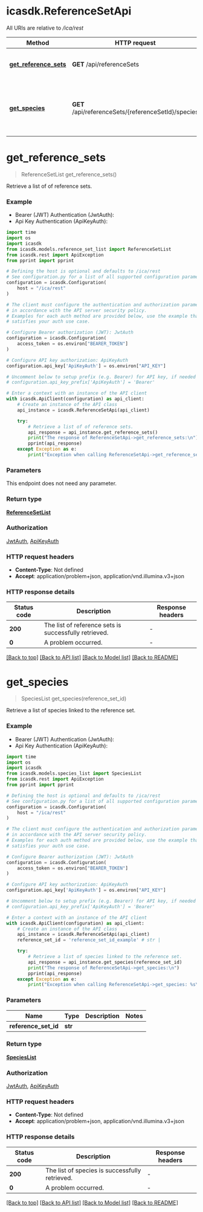 # icasdk.ReferenceSetApi

All URIs are relative to */ica/rest*

Method | HTTP request | Description
------------- | ------------- | -------------
[**get_reference_sets**](ReferenceSetApi.md#get_reference_sets) | **GET** /api/referenceSets | Retrieve a list of of reference sets.
[**get_species**](ReferenceSetApi.md#get_species) | **GET** /api/referenceSets/{referenceSetId}/species | Retrieve a list of species linked to the reference set.


# **get_reference_sets**
> ReferenceSetList get_reference_sets()

Retrieve a list of of reference sets.

### Example

* Bearer (JWT) Authentication (JwtAuth):
* Api Key Authentication (ApiKeyAuth):
```python
import time
import os
import icasdk
from icasdk.models.reference_set_list import ReferenceSetList
from icasdk.rest import ApiException
from pprint import pprint

# Defining the host is optional and defaults to /ica/rest
# See configuration.py for a list of all supported configuration parameters.
configuration = icasdk.Configuration(
    host = "/ica/rest"
)

# The client must configure the authentication and authorization parameters
# in accordance with the API server security policy.
# Examples for each auth method are provided below, use the example that
# satisfies your auth use case.

# Configure Bearer authorization (JWT): JwtAuth
configuration = icasdk.Configuration(
    access_token = os.environ["BEARER_TOKEN"]
)

# Configure API key authorization: ApiKeyAuth
configuration.api_key['ApiKeyAuth'] = os.environ["API_KEY"]

# Uncomment below to setup prefix (e.g. Bearer) for API key, if needed
# configuration.api_key_prefix['ApiKeyAuth'] = 'Bearer'

# Enter a context with an instance of the API client
with icasdk.ApiClient(configuration) as api_client:
    # Create an instance of the API class
    api_instance = icasdk.ReferenceSetApi(api_client)

    try:
        # Retrieve a list of of reference sets.
        api_response = api_instance.get_reference_sets()
        print("The response of ReferenceSetApi->get_reference_sets:\n")
        pprint(api_response)
    except Exception as e:
        print("Exception when calling ReferenceSetApi->get_reference_sets: %s\n" % e)
```



### Parameters
This endpoint does not need any parameter.

### Return type

[**ReferenceSetList**](ReferenceSetList.md)

### Authorization

[JwtAuth](../README.md#JwtAuth), [ApiKeyAuth](../README.md#ApiKeyAuth)

### HTTP request headers

 - **Content-Type**: Not defined
 - **Accept**: application/problem+json, application/vnd.illumina.v3+json

### HTTP response details
| Status code | Description | Response headers |
|-------------|-------------|------------------|
**200** | The list of reference sets is successfully retrieved. |  -  |
**0** | A problem occurred. |  -  |

[[Back to top]](#) [[Back to API list]](../README.md#documentation-for-api-endpoints) [[Back to Model list]](../README.md#documentation-for-models) [[Back to README]](../README.md)

# **get_species**
> SpeciesList get_species(reference_set_id)

Retrieve a list of species linked to the reference set.

### Example

* Bearer (JWT) Authentication (JwtAuth):
* Api Key Authentication (ApiKeyAuth):
```python
import time
import os
import icasdk
from icasdk.models.species_list import SpeciesList
from icasdk.rest import ApiException
from pprint import pprint

# Defining the host is optional and defaults to /ica/rest
# See configuration.py for a list of all supported configuration parameters.
configuration = icasdk.Configuration(
    host = "/ica/rest"
)

# The client must configure the authentication and authorization parameters
# in accordance with the API server security policy.
# Examples for each auth method are provided below, use the example that
# satisfies your auth use case.

# Configure Bearer authorization (JWT): JwtAuth
configuration = icasdk.Configuration(
    access_token = os.environ["BEARER_TOKEN"]
)

# Configure API key authorization: ApiKeyAuth
configuration.api_key['ApiKeyAuth'] = os.environ["API_KEY"]

# Uncomment below to setup prefix (e.g. Bearer) for API key, if needed
# configuration.api_key_prefix['ApiKeyAuth'] = 'Bearer'

# Enter a context with an instance of the API client
with icasdk.ApiClient(configuration) as api_client:
    # Create an instance of the API class
    api_instance = icasdk.ReferenceSetApi(api_client)
    reference_set_id = 'reference_set_id_example' # str | 

    try:
        # Retrieve a list of species linked to the reference set.
        api_response = api_instance.get_species(reference_set_id)
        print("The response of ReferenceSetApi->get_species:\n")
        pprint(api_response)
    except Exception as e:
        print("Exception when calling ReferenceSetApi->get_species: %s\n" % e)
```



### Parameters

Name | Type | Description  | Notes
------------- | ------------- | ------------- | -------------
 **reference_set_id** | **str**|  | 

### Return type

[**SpeciesList**](SpeciesList.md)

### Authorization

[JwtAuth](../README.md#JwtAuth), [ApiKeyAuth](../README.md#ApiKeyAuth)

### HTTP request headers

 - **Content-Type**: Not defined
 - **Accept**: application/problem+json, application/vnd.illumina.v3+json

### HTTP response details
| Status code | Description | Response headers |
|-------------|-------------|------------------|
**200** | The list of species is successfully retrieved. |  -  |
**0** | A problem occurred. |  -  |

[[Back to top]](#) [[Back to API list]](../README.md#documentation-for-api-endpoints) [[Back to Model list]](../README.md#documentation-for-models) [[Back to README]](../README.md)

